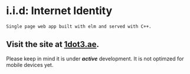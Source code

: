 # i.i.d: Internet Identity
    Single page web app built with elm and served with C++.

## Visit the site at [1dot3.ae](https://1dot3.ae). 
Please keep in mind it is under **_active_** development. It is not optimzed for mobile devices yet.


